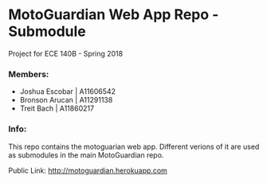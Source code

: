 # MotoGuardian Web App Repo - Submodule
Project for ECE 140B - Spring 2018

### Members:
* Joshua Escobar      | A11606542
* Bronson Arucan      | A11291138
* Treit Bach          | A11860217

### Info:
This repo contains the motoguarian web app. Different verions of it are used as submodules in the main MotoGuardian repo.

Public Link: http://motoguardian.herokuapp.com
